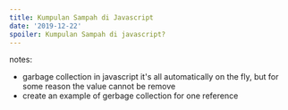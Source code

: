 ```yaml
---
title: Kumpulan Sampah di Javascript
date: '2019-12-22'
spoiler: Kumpulan Sampah di javascript?
---
```


notes:
- garbage collection in javascript it's all automatically on the fly, but for some reason the value cannot be remove
- create an example of gerbage collection for one reference

